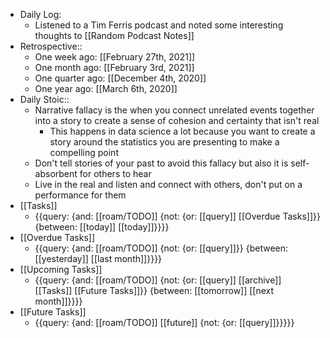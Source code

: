 - Daily Log:
    - Listened to a Tim Ferris podcast and noted some interesting thoughts to [[Random Podcast Notes]]
- Retrospective::
    - One week ago: [[February 27th, 2021]]
    - One month ago: [[February 3rd, 2021]]
    - One quarter ago: [[December 4th, 2020]]
    - One year ago: [[March 6th, 2020]]
- Daily Stoic::
    - Narrative fallacy is the when you connect unrelated events together into a story to create a sense of cohesion and certainty that isn't real
        - This happens in data science a lot because you want to create a story around the statistics you are presenting to make a compelling point
    - Don't tell stories of your past to avoid this fallacy but also it is self-absorbent for others to hear
    - Live in the real and listen and connect with others, don't put on a performance for them 
- [[Tasks]]
    - {{query: {and: [[roam/TODO]] {not: {or: [[query]] [[Overdue Tasks]]}} {between: [[today]] [[today]]}}}}
- [[Overdue Tasks]]
    - {{query: {and: [[roam/TODO]] {not: {or: [[query]]}} {between: [[yesterday]] [[last month]]}}}}
- [[Upcoming Tasks]]
    - {{query: {and: [[roam/TODO]] {not: {or: [[query]] [[archive]] [[Tasks]] [[Future Tasks]]}} {between: [[tomorrow]] [[next month]]}}}}
- [[Future Tasks]]
    - {{query: {and: [[roam/TODO]] [[future]] {not: {or: [[query]]}}}}}
